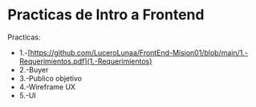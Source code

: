 # Practicas de Intro a Frontend

Practicas:

- 1.-[https://github.com/LuceroLunaa/FrontEnd-Mision01/blob/main/1.-Requerimientos.pdf](1.-Requerimientos)
- 2.-Buyer
- 3.-Publico objetivo
- 4.-Wireframe UX
- 5.-UI
